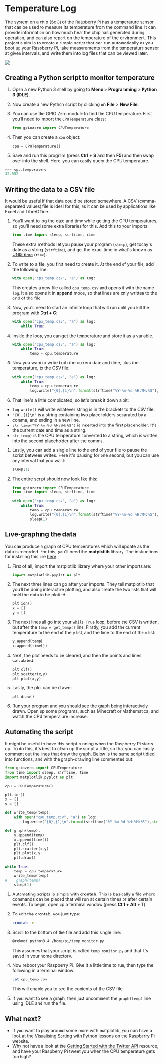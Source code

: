 # Temperature Log

The system on a chip (SoC) of the Raspberry Pi has a temperature sensor that can be used to measure its temperature from the command line. It can provide information on how much heat the chip has generated during operation, and can also report on the temperature of the environment. This project's aim is to create a simple script that can run automatically as you boot up your Raspberry Pi, take measurements from the temperature sensor at given intervals, and write them into log files that can be viewed later.

![](images/bcm2835.jpg)

## Creating a Python script to monitor temperature

1. Open a new Python 3 shell by going to **Menu** > **Programming** > **Python 3 (IDLE)**.

1. Now create a new Python script by clicking on **File** > **New File**.

1. You can use the GPIO Zero module to find the CPU temperature. First you'll need to import the `CPUTemperature` class:

	```python
	from gpiozero import CPUTemperature
	```
1. Then you can create a `cpu` object:

	```python
	cpu = CPUTemperature()
	```
1. Save and run this program (press **Ctrl + S** and then **F5**) and then swap over into the shell. Here, you can easily query the CPU temperature.

```python
>>> cpu.temperature
32.552
```


## Writing the data to a CSV file

It would be useful if that data could be stored somewhere. A CSV (comma-separated values) file is ideal for this, as it can be used by applications like Excel and LibreOffice.

1. You'll want to log the date and time while getting the CPU temperatures, so you'll need some extra libraries for this. Add this to your imports:

    ```python
    from time import sleep, strftime, time
    ```

    These extra methods let you pause your program (`sleep`), get today's date as a string (`strftime`), and get the exact time in what's known as [UNIX time](https://en.wikipedia.org/wiki/Unix_time) (`time`).

1. To write to a file, you first need to create it. At the end of your file, add the following line:

    ```python
    with open("cpu_temp.csv", "a") as log:
    ```

    This creates a new file called `cpu_temp.csv` and opens it with the name `log`. It also opens it in **append** mode, so that lines are only written to the end of the file.

1. Now, you'll need to start an infinite loop that will run until you kill the program with **Ctrl + C**:

    ```python
    with open("cpu_temp.csv", "a") as log:
        while True:
    ```

1. Inside the loop, you can get the temperature and store it as a variable.

    ```python
    with open("cpu_temp.csv", "a") as log:
        while True:
            temp = cpu.temperature
    ```

1. Now you want to write both the current date and time, plus the temperature, to the CSV file:

    ```python
    with open("cpu_temp.csv", "a") as log:
        while True:
            temp = cpu.temperature
            log.write("{0},{1}\n".format(strftime("%Y-%m-%d %H:%M:%S"),str(temp)))
    ```

1. That line's a little complicated, so let's break it down a bit:

  - `log.write()` will write whatever string is in the brackets to the CSV file.
  - `"{0},{1}\n"` is a string containing two placeholders separated by a comma, and ending in a new line.
  - `strftime("%Y-%m-%d %H:%M:%S")` is inserted into the first placeholder. It's the current date and time as a string.
  - `str(temp)` is the CPU temperature converted to a string, which is written into the second placeholder after the comma.

1. Lastly, you can add a single line to the end of your file to pause the script between writes. Here it's pausing for one second, but you can use any interval that you want:

    ```python
    sleep(1)
    ```

1. The entire script should now look like this:

    ```python
	from gpiozero import CPUTemperature
    from time import sleep, strftime, time

    with open("cpu_temp.csv", "a") as log:
        while True:
            temp = cpu.temperature
            log.write("{0},{1}\n".format(strftime("%Y-%m-%d %H:%M:%S"),str(temp)))
            sleep(1)
    ```

## Live-graphing the data

You can produce a graph of CPU temperatures which will update as the data is recorded. For this, you'll need the **matplotlib** library. The instructions for installing this are [here](https://github.com/raspberrypilearning/temperature-log/blob/master/software.md).

1. First of all, import the matplotlib library where your other imports are:

    ```python
    import matplotlib.pyplot as plt
    ```

1. The next three lines can go after your imports. They tell matplotlib that you'll be doing interactive plotting, and also create the two lists that will hold the data to be plotted:

    ```python
    plt.ion()
    x = []
    y = []
    ```

1. The next lines all go into your `while True` loop, before the CSV is written, but after the `temp = get_temp()` line. Firstly, you add the current temperature to the end of the `y` list, and the time to the end of the `x` list:

    ```python
    y.append(temp)
    x.append(time())
    ```

1. Next, the plot needs to be cleared, and then the points and lines calculated:

    ```python
    plt.clf()
    plt.scatter(x,y)
    plt.plot(x,y)
    ```

1. Lastly, the plot can be drawn:

    ```python
    plt.draw()
    ```

1. Run your program and you should see the graph being interactively drawn. Open up some programs, such as Minecraft or Mathematica, and watch the CPU temperature increase.

## Automating the script

It might be useful to have this script running when the Raspberry Pi starts up. To do this, it's best to clean up the script a little, so that you can easily comment out the lines that draw the graph. Below is the same script tidied into functions, and with the graph-drawing line commented out:

```python
from gpiozero import CPUTemperature
from time import sleep, strftime, time
import matplotlib.pyplot as plt

cpu = CPUTemperature()

plt.ion()
x = []
y = []

def write_temp(temp):
    with open("cpu_temp.csv", "a") as log:
        log.write("{0},{1}\n".format(strftime("%Y-%m-%d %H:%M:%S"),str(temp)))

def graph(temp):
    y.append(temp)
    x.append(time())
    plt.clf()
    plt.scatter(x,y)
    plt.plot(x,y)
    plt.draw()    

while True:
    temp = cpu.temperature
    write_temp(temp)
#    graph(temp)
    sleep(1)

```

1. Automating scripts is simple with **crontab**. This is basically a file where commands can be placed that will run at certain times or after certain events. To begin, open up a terminal window (press **Ctrl + Alt + T**).

1. To edit the crontab, you just type:

    ```bash
    crontab -e
    ```
1. Scroll to the bottom of the file and add this single line:

    ```bash
    @reboot python3.4 /home/pi/temp_monitor.py
    ```

    This assumes that your script is called `temp_monitor.py` and that it's saved in your home directory.

1. Now reboot your Raspberry Pi. Give it a little time to run, then type the following in a terminal window:

    ```bash
    cat cpu_temp.csv
    ```

    This will enable you to see the contents of the CSV file.

1. If you want to see a graph, then just uncomment the `graph(temp)` line using IDLE and run the file.

## What next?

- If you want to play around some more with matplotlib, you can have a look at the [Visualising Sorting with Python](https://www.raspberrypi.org/learning/visualising-sorting-with-python/) lessons on the Raspberry Pi website.
- Why not have a look at the [Getting Started with the Twitter API](https://www.raspberrypi.org/learning/getting-started-with-the-twitter-api/) resource, and have your Raspberry Pi tweet you when the CPU temperature gets too high?

